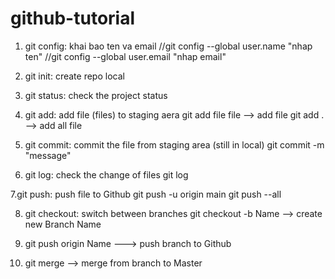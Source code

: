 # github-tutorial

1. git config: khai bao ten va email
//git config --global user.name "nhap ten"
//git config --global user.email "nhap email"

2. git init: create repo local

3. git status: check the project status

4. git add: add file (files) to staging aera
git add file file --> add file
git add .   --> add all file

5. git commit: commit the file from staging area (still in local)
git commit -m "message" 

6. git log: check the change of files
git log 

7.git push: push file to Github
git push -u origin main
git push --all

8. git checkout: switch between branches
git checkout -b Name  --> create new Branch Name

9. git push origin Name ---> push branch to Github

10. git merge <branch name> --> merge from branch to Master
